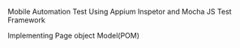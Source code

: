 Mobile Automation Test Using Appium Inspetor and Mocha JS Test Framework

Implementing Page object Model(POM)
